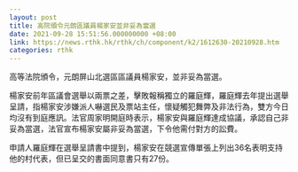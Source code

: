 ```yaml
---
layout: post
title: 高院頒令元朗區議員楊家安並非妥為當選
date: 2021-09-28 15:51:56.000000000 +08:00
link: https://news.rthk.hk/rthk/ch/component/k2/1612630-20210928.htm
categories: rthk
---
```


高等法院頒令，元朗屏山北選區區議員楊家安，並非妥為當選。

楊家安前年區議會選舉以兩票之差，擊敗報稱獨立的羅庭輝，羅庭輝去年提出選舉呈請，指楊家安涉嫌派人嚇選民及票站主任，懷疑觸犯舞弊及非法行為，雙方今日均沒有到庭應訊。法官周家明開庭時表示，楊家安與羅庭輝達成協議，承認自己非妥為當選，法官宣布楊家安屬非妥為當選，下令他需付對方的訟費。

申請人羅庭輝在選舉呈請書中提到，楊家安在競選宣傳單張上列出36名表明支持他的村代表，但已呈交的書面同意書只有27份。
